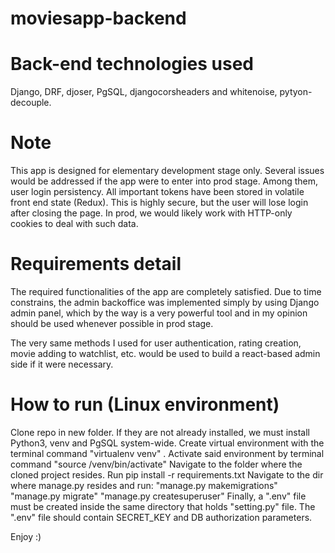 # moviesapp-backend

# Back-end technologies used

Django, DRF, djoser, PgSQL, djangocorsheaders and whitenoise, pytyon-decouple.

# Note

This app is designed for elementary development stage only. Several issues would be addressed if the app were to enter into prod stage. 
Among them, user login persistency. All important tokens have been stored in volatile front end state (Redux). This is highly secure, but the user will lose login after closing the page. In prod, we would likely work with HTTP-only cookies to deal with such data.    


# Requirements detail

The required functionalities of the app are completely satisfied.
Due to time constrains, the admin backoffice was implemented simply by using Django admin panel, which by the way is a very powerful tool and in my opinion should be used whenever possible in prod stage.

The very same methods I used for user authentication, rating creation, movie adding to watchlist, etc. would be used to build a react-based admin side if it were necessary.

# How to run (Linux environment)

Clone repo in new folder.
If they are not already installed, we must install Python3, venv and PgSQL system-wide.
Create virtual environment with the terminal command "virtualenv venv" .
Activate said environment by terminal command "source /venv/bin/activate"
Navigate to the folder where the cloned project resides.
Run pip install -r requirements.txt
Navigate to the dir where manage.py resides and run:
"manage.py makemigrations"
"manage.py migrate"
"manage.py createsuperuser"
Finally, a ".env" file must be created inside the same directory that holds "setting.py" file. The ".env" file should contain SECRET_KEY and DB authorization parameters.


Enjoy :)
